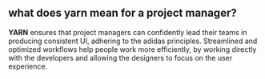 ## what does yarn mean for a project manager?

**YARN** ensures that project managers can confidently lead their teams in producing consistent UI,
adhering to the adidas principles. Streamlined and optimized workflows help people work more
efficiently, by working directly with the developers and allowing the designers to focus on the
user experience.
